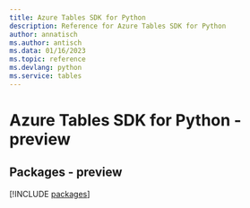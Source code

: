 ```yaml
---
title: Azure Tables SDK for Python
description: Reference for Azure Tables SDK for Python
author: annatisch
ms.author: antisch
ms.data: 01/16/2023
ms.topic: reference
ms.devlang: python
ms.service: tables
---
```

# Azure Tables SDK for Python - preview
## Packages - preview
[!INCLUDE [packages](tables-index.md)]